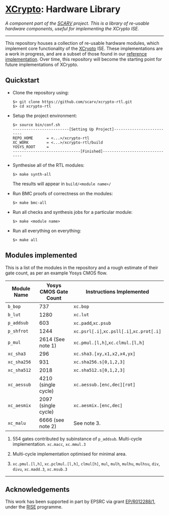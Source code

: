 
# [XCrypto](https://github.com/scarv/xcrypto): Hardware Library

*A component part of the
[SCARV](https://github.com/scarv)
project.
This is a library of re-usable hardware components, useful for
implementing the XCrypto ISE.*

---

This repository houses a collection of re-usable hardware modules, which
implement core functionality of the
[XCrypto](https://github.com/scarv/xcrypto) ISE.
These implementations are a work in progress, and are a subset of those
found in our 
[reference implementation](https://github.com/scarv/xcrypto-ref).
Over time, this repository will become the starting point for future
implementations of XCrypto.

## Quickstart

- Clone the repository using:
    ```
    $> git clone https://github.com/scarv/xcrypto-rtl.git
    $> cd xcrypto-rtl
    ```
- Setup the project environment:
    ```
    $> source bin/conf.sh
    -------------------------[Setting Up Project]--------------------------
    REPO_HOME      = <...>/xcrypto-rtl
    XC_WORK        = <...>/xcrypto-rtl/build
    YOSYS_ROOT     = 
    ------------------------------[Finished]-------------------------------
    ```

- Synthesise all of the RTL modules:
    ```
    $> make synth-all
    ```
  The results will appear in `build/<module name>/`


- Run BMC proofs of correctness on the modules:
    ```
    $> make bmc-all
    ```

- Run all checks and synthesis jobs for a particular module:
    ```
    $> make <module name>
    ```

- Run all everything on everything:
    ```
    $> make all
    ```

## Modules implemented

This is a list of the modules in the repository and a rough
estimate of their gate count, as per an example Yosys CMOS flow.

Module Name | Yosys CMOS Gate Count | Instructions Implemented
------------|-----------------------|-------------------------------
`b_bop`     | 737                   | `xc.bop`
`b_lut`     | 1280                  | `xc.lut`
`p_addsub`  | 603                   | `xc.padd`,`xc.psub`
`p_shfrot`  | 1244                  | `xc.psrl[.i]`,`xc.psll[.i]`,`xc.prot[.i]`
`p_mul`     | 2614 (See note 1)     | `xc.pmul.[l,h]`,`xc.clmul.[l,h]`
`xc_sha3`   | 296                   | `xc.sha3.[xy,x1,x2,x4,yx]`
`xc_sha256` | 931                   | `xc.sha256.s[0,1,2,3]`
`xc_sha512` | 2018                  | `xc.sha512.s[0,1,2,3]`
`xc_aessub` | 4210 (single cycle)   | `xc.aessub.[enc,dec][rot]`
`xc_aesmix` | 2097 (single cycle)   | `xc.aesmix.[enc,dec]`
`xc_malu`   | 6666 (see note 2)     | See note 3.


1. 554 gates contributed by subinstance of `p_addsub`. Multi-cycle
   implementation.
  `xc.macc`, `xc.mmul.3`

2. Multi-cycle implementation optimised for minimal area.

3. `xc.pmul.[l,h]`, `xc.pclmul.[l,h]`,
   `clmul[h]`,
   `mul`, `mulh`, `mulhu`, `mulhsu`,
   `div`, `divu`,
   `xc.madd.3`, `xc.msub.3`
 

---

## Acknowledgements

This work has been supported in part by EPSRC via grant 
[EP/R012288/1](https://gow.epsrc.ukri.org/NGBOViewGrant.aspx?GrantRef=EP/R012288/1),
under the [RISE](http://www.ukrise.org) programme.

